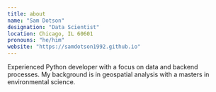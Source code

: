 ```yaml
---
title: about
name: "Sam Dotson"
designation: "Data Scientist"
location: Chicago, IL 60601
pronouns: "he/him"
website: "https://samdotson1992.github.io"
---
```


Experienced Python developer with a focus on data and backend processes. My background is in geospatial analysis with a masters in environmental science.
